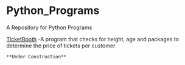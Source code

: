 # Python_Programs
A Repository for Python Programs

  [TicketBooth](https://github.com/NickolasKarapanos/Python_Programs/blob/main/TicketBoothApp) -A program that checks for height, age and packages to determine the price of tickets per customer
```
**Under Construction**
```
